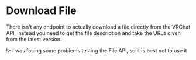 # Download File

There isn't any endpoint to actually download a file directly from the VRChat API, instead you need to get the file description and take the URLs given from the latest version.

!> I was facing some problems testing the File API, so it is best not to use it